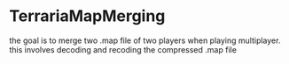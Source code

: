 # TerrariaMapMerging
the goal is to merge two .map file of two players when playing multiplayer. this involves decoding and recoding the compressed .map file
